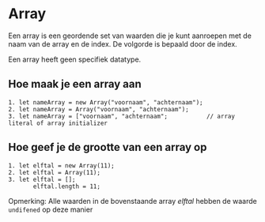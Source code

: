 # Array

Een array is een geordende set van waarden die je kunt aanroepen met de naam van de array en de index. De volgorde is bepaald door de index.

Een array heeft geen specifiek datatype.

## Hoe maak je een array aan
```voorbeelden
1. let nameArray = new Array("voornaam", "achternaam");
2. let nameArray = Array("voornaam", "achternaam");
3. let nameArray = ["voornaam", "achternaam";           // array literal of array initializer
```

## Hoe geef je de grootte van een array op
```voorbeeld
1. let elftal = new Array(11);
2. let elftal = Array(11);
3. let elftal = [];
       elftal.length = 11;
```
Opmerking: Alle waarden in de bovenstaande array *elftal* hebben de waarde ```undifened``` op deze manier